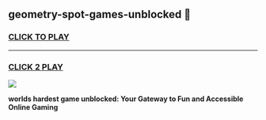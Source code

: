 
## geometry-spot-games-unblocked 👋
<h3>
<a href="https://premium.freeplayer.one?title=geometry-spot-games-unblocked&ref=14F">CLICK TO PLAY</a></h3>
<hr>

<h3>
<a href="https://premium.freeplayer.one?title=geometry-spot-games-unblocked&ref=14F">CLICK 2 PLAY</a>
  
</h3>

<a href="https://premium.freeplayer.one?title=geometry-spot-games-unblocked&ref=12F/"><img src="https://clearcache.store/games.png"></a>


**worlds hardest game unblocked: Your Gateway to Fun and Accessible Online Gaming**
